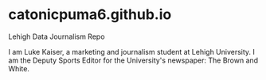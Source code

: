 # catonicpuma6.github.io
Lehigh Data Journalism Repo

I am Luke Kaiser, a marketing and journalism student at Lehigh University. I am the Deputy Sports Editor for the University's newspaper: The Brown and White.
